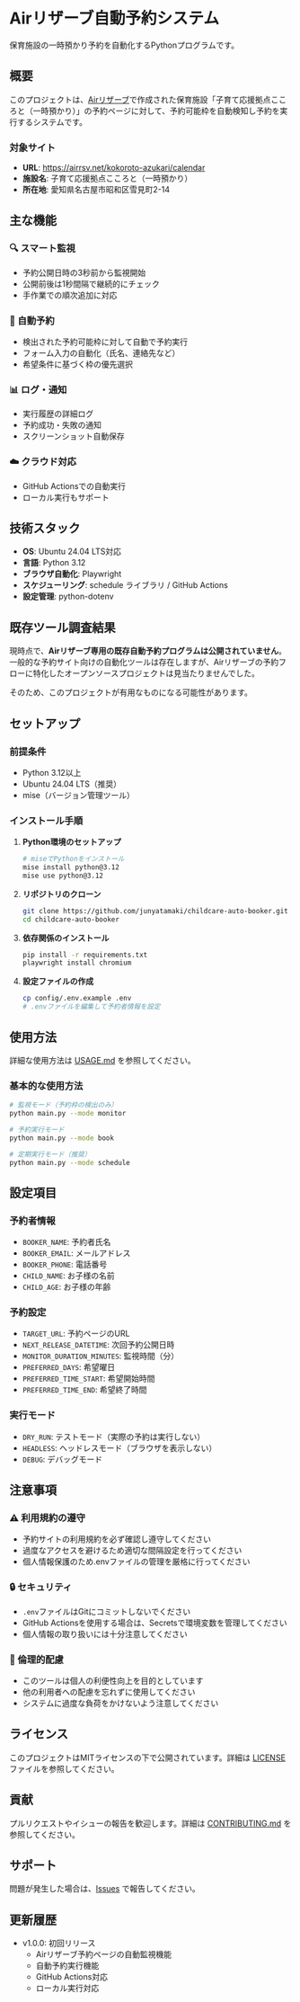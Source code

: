 # Airリザーブ自動予約システム

保育施設の一時預かり予約を自動化するPythonプログラムです。

## 概要

このプロジェクトは、[Airリザーブ](https://airregi.jp/reserve/)で作成された保育施設「子育て応援拠点こころと（一時預かり）」の予約ページに対して、予約可能枠を自動検知し予約を実行するシステムです。

### 対象サイト
- **URL**: https://airrsv.net/kokoroto-azukari/calendar
- **施設名**: 子育て応援拠点こころと（一時預かり）
- **所在地**: 愛知県名古屋市昭和区雪見町2-14

## 主な機能

### 🔍 スマート監視
- 予約公開日時の3秒前から監視開始
- 公開前後は1秒間隔で継続的にチェック
- 手作業での順次追加に対応

### 🤖 自動予約
- 検出された予約可能枠に対して自動で予約実行
- フォーム入力の自動化（氏名、連絡先など）
- 希望条件に基づく枠の優先選択

### 📊 ログ・通知
- 実行履歴の詳細ログ
- 予約成功・失敗の通知
- スクリーンショット自動保存

### ☁️ クラウド対応
- GitHub Actionsでの自動実行
- ローカル実行もサポート

## 技術スタック

- **OS**: Ubuntu 24.04 LTS対応
- **言語**: Python 3.12
- **ブラウザ自動化**: Playwright
- **スケジューリング**: schedule ライブラリ / GitHub Actions
- **設定管理**: python-dotenv

## 既存ツール調査結果

現時点で、**Airリザーブ専用の既存自動予約プログラムは公開されていません**。一般的な予約サイト向けの自動化ツールは存在しますが、Airリザーブの予約フローに特化したオープンソースプロジェクトは見当たりませんでした。

そのため、このプロジェクトが有用なものになる可能性があります。

## セットアップ

### 前提条件

- Python 3.12以上
- Ubuntu 24.04 LTS（推奨）
- mise（バージョン管理ツール）

### インストール手順

1. **Python環境のセットアップ**
   ```bash
   # miseでPythonをインストール
   mise install python@3.12
   mise use python@3.12
   ```

2. **リポジトリのクローン**
   ```bash
   git clone https://github.com/junyatamaki/childcare-auto-booker.git
   cd childcare-auto-booker
   ```

3. **依存関係のインストール**
   ```bash
   pip install -r requirements.txt
   playwright install chromium
   ```

4. **設定ファイルの作成**
   ```bash
   cp config/.env.example .env
   # .envファイルを編集して予約者情報を設定
   ```

## 使用方法

詳細な使用方法は [USAGE.md](docs/USAGE.md) を参照してください。

### 基本的な使用方法

```bash
# 監視モード（予約枠の検出のみ）
python main.py --mode monitor

# 予約実行モード
python main.py --mode book

# 定期実行モード（推奨）
python main.py --mode schedule
```

## 設定項目

### 予約者情報
- `BOOKER_NAME`: 予約者氏名
- `BOOKER_EMAIL`: メールアドレス
- `BOOKER_PHONE`: 電話番号
- `CHILD_NAME`: お子様の名前
- `CHILD_AGE`: お子様の年齢

### 予約設定
- `TARGET_URL`: 予約ページのURL
- `NEXT_RELEASE_DATETIME`: 次回予約公開日時
- `MONITOR_DURATION_MINUTES`: 監視時間（分）
- `PREFERRED_DAYS`: 希望曜日
- `PREFERRED_TIME_START`: 希望開始時間
- `PREFERRED_TIME_END`: 希望終了時間

### 実行モード
- `DRY_RUN`: テストモード（実際の予約は実行しない）
- `HEADLESS`: ヘッドレスモード（ブラウザを表示しない）
- `DEBUG`: デバッグモード

## 注意事項

### ⚠️ 利用規約の遵守
- 予約サイトの利用規約を必ず確認し遵守してください
- 過度なアクセスを避けるため適切な間隔設定を行ってください
- 個人情報保護のため.envファイルの管理を厳格に行ってください

### 🔒 セキュリティ
- `.env`ファイルはGitにコミットしないでください
- GitHub Actionsを使用する場合は、Secretsで環境変数を管理してください
- 個人情報の取り扱いには十分注意してください

### 📝 倫理的配慮
- このツールは個人の利便性向上を目的としています
- 他の利用者への配慮を忘れずに使用してください
- システムに過度な負荷をかけないよう注意してください

## ライセンス

このプロジェクトはMITライセンスの下で公開されています。詳細は [LICENSE](LICENSE) ファイルを参照してください。

## 貢献

プルリクエストやイシューの報告を歓迎します。詳細は [CONTRIBUTING.md](CONTRIBUTING.md) を参照してください。

## サポート

問題が発生した場合は、[Issues](https://github.com/junyatamaki/childcare-auto-booker/issues) で報告してください。

## 更新履歴

- v1.0.0: 初回リリース
  - Airリザーブ予約ページの自動監視機能
  - 自動予約実行機能
  - GitHub Actions対応
  - ローカル実行対応
